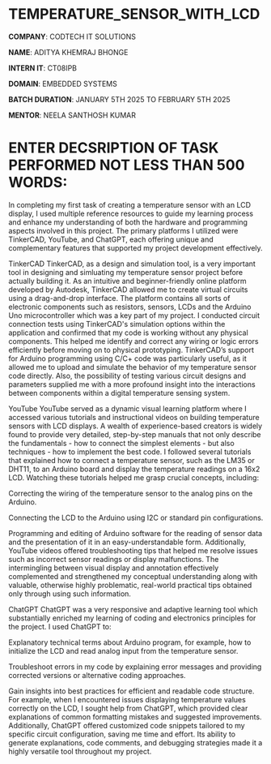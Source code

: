 # TEMPERATURE_SENSOR_WITH_LCD

**COMPANY**: CODTECH IT SOLUTIONS

**NAME**: ADITYA KHEMRAJ BHONGE

**INTERN IT**: CT08IPB

**DOMAIN**: EMBEDDED SYSTEMS

**BATCH DURATION**: JANUARY 5TH 2025 TO FEBRUARY 5TH 2025

**MENTOR**: NEELA SANTHOSH KUMAR

# ENTER DECSRIPTION OF TASK PERFORMED NOT LESS THAN 500 WORDS:
  In completing my first task of creating a temperature sensor with an LCD display, I used multiple reference resources to guide my learning process and enhance my understanding of both the hardware and programming aspects involved in this project. The primary platforms I utilized were TinkerCAD, YouTube, and ChatGPT, each offering unique and complementary features that supported my project development effectively.

TinkerCAD
TinkerCAD, as a design and simulation tool, is a very important tool in designing and simluating my temperature sensor project before actually building it. As an intuitive and beginner-friendly online platform developed by Autodesk, TinkerCAD allowed me to create virtual circuits using a drag-and-drop interface. The platform contains all sorts of electronic components such as resistors, sensors, LCDs and the Arduino Uno microcontroller which was a key part of my project. I conducted circuit connection tests using TinkerCAD's simulation options within the application and confirmed that my code is working without any physical components. This helped me identify and correct any wiring or logic errors efficiently before moving on to physical prototyping. TinkerCAD’s support for Arduino programming using C/C+ code was particularly useful, as it allowed me to upload and simulate the behavior of my temperature sensor code directly. Also, the possibility of testing various circuit designs and parameters supplied me with a more profound insight into the interactions between components within a digital temperature sensing system.

YouTube
YouTube served as a dynamic visual learning platform where I accessed various tutorials and instructional videos on building temperature sensors with LCD displays. A wealth of experience-based creators is widely found to provide very detailed, step-by-step manuals that not only describe the fundamentals - how to connect the simplest elements - but also techniques - how to implement the best code. I followed several tutorials that explained how to connect a temperature sensor, such as the LM35 or DHT11, to an Arduino board and display the temperature readings on a 16x2 LCD. Watching these tutorials helped me grasp crucial concepts, including:

Correcting the wiring of the temperature sensor to the analog pins on the Arduino.

Connecting the LCD to the Arduino using I2C or standard pin configurations.

Programming and editing of Arduino software for the reading of sensor data and the presentation of it in an easy-understandable form. Additionally, YouTube videos offered troubleshooting tips that helped me resolve issues such as incorrect sensor readings or display malfunctions. The intermingling between visual display and annotation effectively complemented and strengthened my conceptual understanding along with valuable, otherwise highly problematic, real-world practical tips obtained only through using such information.

ChatGPT
ChatGPT was a very responsive and adaptive learning tool which substantially enriched my learning of coding and electronics principles for the project. I used ChatGPT to:

Explanatory technical terms about Arduino program, for example, how to initialize the LCD and read analog input from the temperature sensor.

Troubleshoot errors in my code by explaining error messages and providing corrected versions or alternative coding approaches.

Gain insights into best practices for efficient and readable code structure. For example, when I encountered issues displaying temperature values correctly on the LCD, I sought help from ChatGPT, which provided clear explanations of common formatting mistakes and suggested improvements. Additionally, ChatGPT offered customized code snippets tailored to my specific circuit configuration, saving me time and effort. Its ability to generate explanations, code comments, and debugging strategies made it a highly versatile tool throughout my project.

